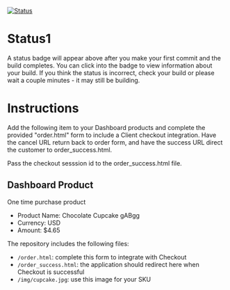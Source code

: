 [![Status](https://img.shields.io/badge/status-BUILDING%20COMMIT:%20ad6b147843352ee15cd1ab69a18cf0c3021d3ce3-yellow.svg)](https://github.com/lorence-crowdbotics/bakery_scaffold_hM8QF39jzGXPQTst/commit/ad6b147843352ee15cd1ab69a18cf0c3021d3ce3)


















# Status1

A status badge will appear above after you make your first commit and the build completes. You can click into the badge to view information about your build. If you think the status is incorrect, check your build or please wait a couple minutes - it may still be building.

# Instructions

Add the following item to your Dashboard products and complete the provided "order.html" form to include a Client checkout integration. Have the cancel URL return back to order form, and have the success URL direct the customer to order_success.html.

Pass the checkout sesssion id to the order_success.html file.

## Dashboard Product
One time purchase product
* Product Name: Chocolate Cupcake gABgg
* Currency: USD
* Amount: $4.65

The repository includes the following files:
* `/order.html`: complete this form to integrate with Checkout
* `/order_success.html`: the application should redirect here when Checkout is successful
* `/img/cupcake.jpg`: use this image for your SKU
